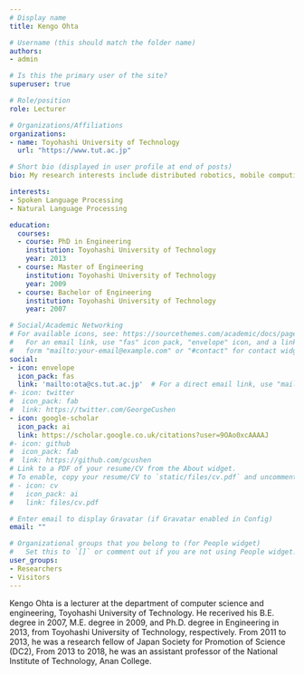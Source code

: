 ```yaml
---
# Display name
title: Kengo Ohta

# Username (this should match the folder name)
authors:
- admin

# Is this the primary user of the site?
superuser: true

# Role/position
role: Lecturer

# Organizations/Affiliations
organizations:
- name: Toyohashi University of Technology
  url: "https://www.tut.ac.jp"

# Short bio (displayed in user profile at end of posts)
bio: My research interests include distributed robotics, mobile computing and programmable matter.

interests:
- Spoken Language Processing
- Natural Language Processing

education:
  courses:
  - course: PhD in Engineering
    institution: Toyohashi University of Technology
    year: 2013
  - course: Master of Engineering
    institution: Toyohashi University of Technology
    year: 2009
  - course: Bachelor of Engineering
    institution: Toyohashi University of Technology
    year: 2007

# Social/Academic Networking
# For available icons, see: https://sourcethemes.com/academic/docs/page-builder/#icons
#   For an email link, use "fas" icon pack, "envelope" icon, and a link in the
#   form "mailto:your-email@example.com" or "#contact" for contact widget.
social:
- icon: envelope
  icon_pack: fas
  link: 'mailto:ota@cs.tut.ac.jp'  # For a direct email link, use "mailto:test@example.org".
#- icon: twitter
#  icon_pack: fab
#  link: https://twitter.com/GeorgeCushen
- icon: google-scholar
  icon_pack: ai
  link: https://scholar.google.co.uk/citations?user=9OAo0xcAAAAJ
#- icon: github
#  icon_pack: fab
#  link: https://github.com/gcushen
# Link to a PDF of your resume/CV from the About widget.
# To enable, copy your resume/CV to `static/files/cv.pdf` and uncomment the lines below.
# - icon: cv
#   icon_pack: ai
#   link: files/cv.pdf

# Enter email to display Gravatar (if Gravatar enabled in Config)
email: ""

# Organizational groups that you belong to (for People widget)
#   Set this to `[]` or comment out if you are not using People widget.
user_groups:
- Researchers
- Visitors
---
```


Kengo Ohta is a lecturer at the department of computer science and engineering, Toyohashi University of Technology.
He recerived his B.E. degree in 2007, M.E. degree in 2009, and Ph.D. degree in Engineering in 2013, from Toyohashi University of Technology, respectively.
From 2011 to 2013, he was a research fellow of Japan Society for Promotion of Science (DC2),
From 2013 to 2018, he was an assistant professor of the National Institute of Technology, Anan College.
